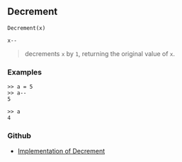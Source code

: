 ## Decrement

``` 
Decrement(x)

x--
``` 

> decrements `x` by `1`, returning the original value of `x`. 

### Examples
```   
>> a = 5   
>> a--   
5    
 
>> a    
4   
``` 
    

### Github

* [Implementation of Decrement](https://github.com/axkr/symja_android_library/blob/master/symja_android_library/matheclipse-core/src/main/java/org/matheclipse/core/builtin/Arithmetic.java#L1307) 

